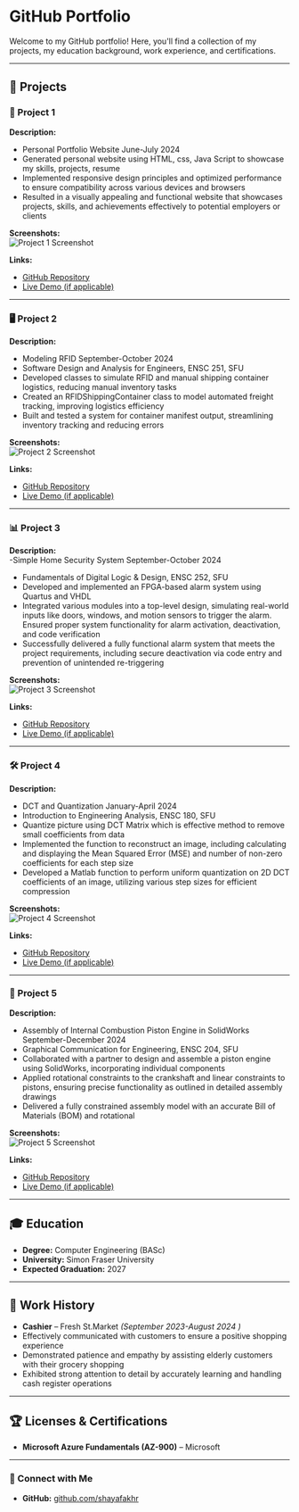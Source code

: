 # GitHub Portfolio  

Welcome to my GitHub portfolio! Here, you'll find a collection of my projects, my education background, work experience, and certifications.  

---

## 📌 Projects  

### 🚀 Project 1  
**Description:**  
- Personal Portfolio Website                                                                                          June-July 2024                                                                                                                                                                           
- Generated personal website using HTML, css, Java Script to showcase my skills, projects, resume
- Implemented responsive design principles and optimized performance to ensure compatibility across various devices and browsers
- Resulted in a visually appealing and functional website that showcases projects, skills, and achievements effectively to potential employers or clients


**Screenshots:**  
![Project 1 Screenshot](link_to_image)  

**Links:**  
- [GitHub Repository](link_to_repo)  
- [Live Demo (if applicable)](link_to_live_demo)  

---

### 🖥️ Project 2  
**Description:**  
- Modeling RFID                                                                                              September-October 2024
- Software Design and Analysis for Engineers, ENSC 251, SFU
- Developed classes to simulate RFID and manual shipping container logistics, reducing manual inventory tasks
- Created an RFIDShippingContainer class to model automated freight tracking, improving logistics efficiency
- Built and tested a system for container manifest output, streamlining inventory tracking and reducing errors


**Screenshots:**  
![Project 2 Screenshot](link_to_image)  

**Links:**  
- [GitHub Repository](link_to_repo)  
- [Live Demo (if applicable)](link_to_live_demo)  

---

### 📊 Project 3  
**Description:**  
-Simple Home Security System                                                              September-October 2024
- Fundamentals of Digital Logic & Design, ENSC 252, SFU
- Developed and implemented an FPGA-based alarm system using Quartus and VHDL
- Integrated various modules into a top-level design, simulating real-world inputs like doors, windows, and motion sensors to trigger the alarm. Ensured proper system functionality for alarm activation, deactivation, and code verification
- Successfully delivered a fully functional alarm system that meets the project requirements, including secure deactivation via code entry and prevention of unintended re-triggering



**Screenshots:**  
![Project 3 Screenshot](link_to_image)  

**Links:**  
- [GitHub Repository](link_to_repo)  
- [Live Demo (if applicable)](link_to_live_demo)  

---

### 🛠️ Project 4  
**Description:**  
- DCT and Quantization                                                                                            January-April 2024
- Introduction to Engineering Analysis, ENSC 180, SFU
- Quantize picture using DCT Matrix which is effective method to remove small coefficients from data
- Implemented the function to reconstruct an image, including calculating and displaying the Mean Squared Error (MSE) and number of non-zero coefficients for each step size
- Developed a Matlab function to perform uniform quantization on 2D DCT coefficients of an image, utilizing various step sizes for efficient compression


**Screenshots:**  
![Project 4 Screenshot](link_to_image)  

**Links:**  
- [GitHub Repository](link_to_repo)  
- [Live Demo (if applicable)](link_to_live_demo)  

---

### 📱 Project 5  
**Description:**  
- Assembly of Internal Combustion Piston Engine in SolidWorks        September-December 2024
- Graphical Communication for Engineering, ENSC 204, SFU  
- Collaborated with a partner to design and assemble a piston engine using SolidWorks, incorporating individual components
- Applied rotational constraints to the crankshaft and linear constraints to pistons, ensuring precise functionality as outlined in detailed assembly drawings
- Delivered a fully constrained assembly model with an accurate Bill of Materials (BOM) and rotational


**Screenshots:**  
![Project 5 Screenshot](link_to_image)  

**Links:**  
- [GitHub Repository](link_to_repo)  
- [Live Demo (if applicable)](link_to_live_demo)  


---

## 🎓 Education  
- **Degree:** Computer Engineering (BASc)  
- **University:** Simon Fraser University  
- **Expected Graduation:** 2027 

---

## 💼 Work History  
- **Cashier** – Fresh St.Market *(September 2023-August 2024 )*  
- Effectively communicated with customers to ensure a positive shopping experience
- Demonstrated patience and empathy by assisting elderly customers with their grocery shopping
- Exhibited strong attention to detail by accurately learning and handling cash register operations



---

## 🏆 Licenses & Certifications  
- **Microsoft Azure Fundamentals (AZ-900)** – Microsoft  
 

---

### 🔗 Connect with Me  
- **GitHub:** [github.com/shayafakhr](https://github.com/shayafakhr)  
